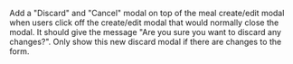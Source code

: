 Add a "Discard" and "Cancel" modal on top of the meal create/edit modal when users click off the create/edit modal that would normally close the modal. It should give the message "Are you sure you want to discard any changes?". Only show this new discard modal if there are changes to the form.